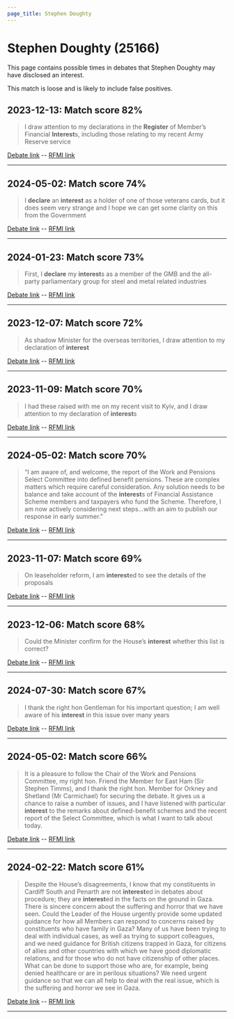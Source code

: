 ```yaml
---
page_title: Stephen Doughty
---
```


# Stephen Doughty  (25166)

This page contains possible times in debates that Stephen Doughty may have disclosed an interest.

This match is loose and is likely to include false positives. 



## 2023-12-13: Match score 82%

>I draw attention to my declarations in the **Register** of Member’s Financial **Interest**s, including those relating to my recent Army Reserve service

[Debate link](https://www.theyworkforyou.com/debates/?id=2023-12-13c.906.2)  --  [RFMI link](https://www.theyworkforyou.com/mp/25166/register)


---



## 2024-05-02: Match score 74%

>I **declare** an **interest** as a holder of one of those veterans cards, but it does seem very strange and I hope we can get some clarity on this from the Government

[Debate link](https://www.theyworkforyou.com/debates/?id=2024-05-02b.412.0)  --  [RFMI link](https://www.theyworkforyou.com/mp/25166/register)


---



## 2024-01-23: Match score 73%

>First, I **declare** my **interest**s as a member of the GMB and the all-party parliamentary group for steel and metal related industries

[Debate link](https://www.theyworkforyou.com/debates/?id=2024-01-23f.259.1)  --  [RFMI link](https://www.theyworkforyou.com/mp/25166/register)


---



## 2023-12-07: Match score 72%

>As shadow Minister for the overseas territories, I draw attention to my declaration of **interest**

[Debate link](https://www.theyworkforyou.com/debates/?id=2023-12-07b.580.2)  --  [RFMI link](https://www.theyworkforyou.com/mp/25166/register)


---



## 2023-11-09: Match score 70%

>I had these raised with me on my recent visit to Kyiv, and I draw attention to my declaration of **interest**s

[Debate link](https://www.theyworkforyou.com/debates/?id=2023-11-09b.251.3)  --  [RFMI link](https://www.theyworkforyou.com/mp/25166/register)


---



## 2024-05-02: Match score 70%

>“I am aware of, and welcome, the report of the Work and Pensions Select Committee into defined benefit pensions. These are complex matters which require careful consideration. Any solution needs to be balance and take account of the **interest**s of Financial Assistance Scheme members and taxpayers who fund the Scheme. Therefore, I am now actively considering next steps…with an aim to publish our response in early summer.”

[Debate link](https://www.theyworkforyou.com/debates/?id=2024-05-02b.396.0)  --  [RFMI link](https://www.theyworkforyou.com/mp/25166/register)


---



## 2023-11-07: Match score 69%

>On leaseholder reform, I am **interest**ed to see the details of the proposals

[Debate link](https://www.theyworkforyou.com/debates/?id=2023-11-07d.75.0)  --  [RFMI link](https://www.theyworkforyou.com/mp/25166/register)


---



## 2023-12-06: Match score 68%

>Could the Minister confirm for the House’s **interest** whether this list is correct?

[Debate link](https://www.theyworkforyou.com/debates/?id=2023-12-06b.376.3)  --  [RFMI link](https://www.theyworkforyou.com/mp/25166/register)


---



## 2024-07-30: Match score 67%

>I thank the right hon Gentleman for his important question; I am well aware of his **interest** in this issue over many years

[Debate link](https://www.theyworkforyou.com/debates/?id=2024-07-30c.1167.7)  --  [RFMI link](https://www.theyworkforyou.com/mp/25166/register)


---



## 2024-05-02: Match score 66%

>It is a pleasure to follow the Chair of the Work and Pensions Committee, my right hon. Friend the Member for East Ham (Sir Stephen Timms), and I thank the right hon. Member for Orkney and Shetland (Mr Carmichael) for securing the debate. It gives us a chance to raise a number of issues, and I have listened with particular **interest** to the remarks about defined-benefit schemes and the recent report of the Select Committee, which is what I want to talk about today.

[Debate link](https://www.theyworkforyou.com/debates/?id=2024-05-02b.395.0)  --  [RFMI link](https://www.theyworkforyou.com/mp/25166/register)


---



## 2024-02-22: Match score 61%

>Despite the House’s disagreements, I know that my constituents in Cardiff South and Penarth are not **interest**ed in debates about procedure; they are **interest**ed in the facts on the ground in Gaza. There is sincere concern about the suffering and horror that we have seen. Could the Leader of the House urgently provide some updated guidance for how all Members can respond to concerns raised by constituents who have family in Gaza? Many of us have been trying to deal with individual cases, as well as trying to support colleagues, and we need guidance for British citizens trapped in Gaza, for citizens of allies and other countries with which we have good diplomatic relations, and for those who do not have citizenship of other places. What can be done to support those who are, for example, being denied healthcare or are in perilous situations? We need urgent guidance so that we can all help to deal with the real issue, which is the suffering and horror we see in Gaza.

[Debate link](https://www.theyworkforyou.com/debates/?id=2024-02-22c.868.1)  --  [RFMI link](https://www.theyworkforyou.com/mp/25166/register)


---

